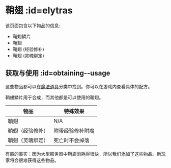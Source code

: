 # 鞘翅 :id=elytras

该页面包含以下物品的信息:

- 鞘翅鳞片
- 鞘翅
- 鞘翅 (经验修补)
- 鞘翅 (灵魂绑定)

## 获取与使用 :id=obtaining--usage

这些物品都可以在[魔法道具](/Magical-Gadgets)分类中找到。你可以在游戏内查看具体的配方。

鞘翅鳞片用于合成，而其他都是可以使用的鞘翅。

| 物品 | 特殊效果 |
| ---- | -------- |
| 鞘翅 | N/A |
| 鞘翅（经验修补）| 附带经验修补附魔 |
| 鞘翅（灵魂绑定）| 死亡时不会掉落 |

有趣的事实：因为大型服务器中鞘翅消耗得很快，所以我们添加了这些物品。新玩家将会很难获得这些物品。
